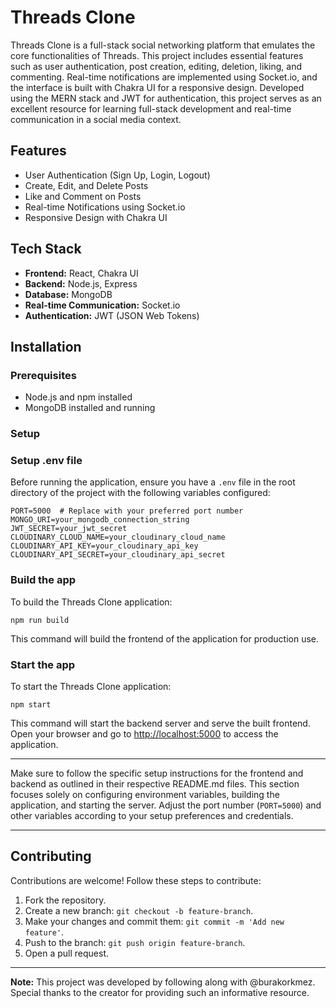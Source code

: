 # Threads Clone

Threads Clone is a full-stack social networking platform that emulates the core functionalities of Threads. This project includes essential features such as user authentication, post creation, editing, deletion, liking, and commenting. Real-time notifications are implemented using Socket.io, and the interface is built with Chakra UI for a responsive design. Developed using the MERN stack and JWT for authentication, this project serves as an excellent resource for learning full-stack development and real-time communication in a social media context.

## Features

- User Authentication (Sign Up, Login, Logout)
- Create, Edit, and Delete Posts
- Like and Comment on Posts
- Real-time Notifications using Socket.io
- Responsive Design with Chakra UI

## Tech Stack

- **Frontend:** React, Chakra UI
- **Backend:** Node.js, Express
- **Database:** MongoDB
- **Real-time Communication:** Socket.io
- **Authentication:** JWT (JSON Web Tokens)


## Installation

### Prerequisites

- Node.js and npm installed
- MongoDB installed and running

### Setup



### Setup .env file

Before running the application, ensure you have a `.env` file in the root directory of the project with the following variables configured:

```dotenv
PORT=5000  # Replace with your preferred port number
MONGO_URI=your_mongodb_connection_string
JWT_SECRET=your_jwt_secret
CLOUDINARY_CLOUD_NAME=your_cloudinary_cloud_name
CLOUDINARY_API_KEY=your_cloudinary_api_key
CLOUDINARY_API_SECRET=your_cloudinary_api_secret
```

### Build the app

To build the Threads Clone application:

```shell
npm run build
```

This command will build the frontend of the application for production use.

### Start the app

To start the Threads Clone application:

```shell
npm start
```

This command will start the backend server and serve the built frontend. Open your browser and go to [http://localhost:5000](http://localhost:5000) to access the application.

---

Make sure to follow the specific setup instructions for the frontend and backend as outlined in their respective README.md files. This section focuses solely on configuring environment variables, building the application, and starting the server. Adjust the port number (`PORT=5000`) and other variables according to your setup preferences and credentials.

---

## Contributing

Contributions are welcome! Follow these steps to contribute:

1. Fork the repository.
2. Create a new branch: `git checkout -b feature-branch`.
3. Make your changes and commit them: `git commit -m 'Add new feature'`.
4. Push to the branch: `git push origin feature-branch`.
5. Open a pull request.

---

**Note:** This project was developed by following along with @burakorkmez. Special thanks to the creator for providing such an informative resource.
